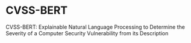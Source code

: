 # CVSS-BERT
CVSS-BERT: Explainable Natural Language Processing to Determine the Severity of a Computer Security Vulnerability from its Description
